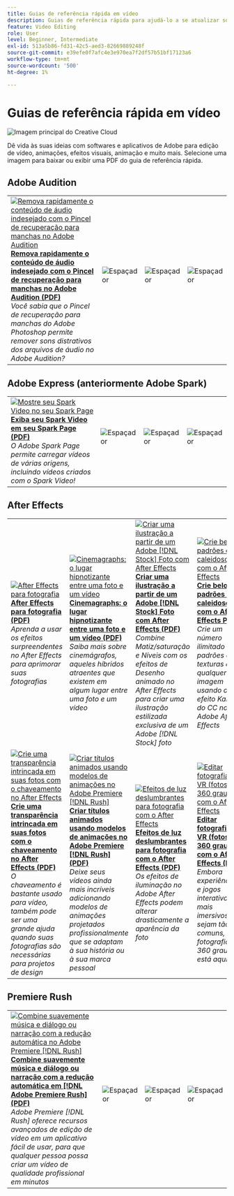 ```yaml
---
title: Guias de referência rápida em vídeo
description: Guias de referência rápida para ajudá-lo a se atualizar sobre os produtos Adobe DVA
feature: Video Editing
role: User
level: Beginner, Intermediate
exl-id: 513a5b86-fd31-42c5-aed3-82669889248f
source-git-commit: e39efe0f7afc4e3e970ea7f2df57b51bf17123a6
workflow-type: tm+mt
source-wordcount: '500'
ht-degree: 1%

---
```


# Guias de referência rápida em vídeo

![Imagem principal do Creative Cloud](../assets/CCEbanner-DVA.png)

Dê vida às suas ideias com softwares e aplicativos de Adobe para edição de vídeo, animações, efeitos visuais, animação e muito mais. Selecione uma imagem para baixar ou exibir uma PDF do guia de referência rápida.

## Adobe Audition

<table>
<tr>
   <td>
      <a href="assets/QuicklyRemoveUnwantedAudioContentwiththeSpotHealingBrushinAdobeAudition.pdf" target="_blank">
         <img alt="Remova rapidamente o conteúdo de áudio indesejado com o Pincel de recuperação para manchas no Adobe Audition" src="assets/QuicklyRemoveUnwantedAudioContentwiththeSpotHealingBrushinAdobeAudition.jpg" />
      </a>
      <div>
      <a href="assets/QuicklyRemoveUnwantedAudioContentwiththeSpotHealingBrushinAdobeAudition.pdf" target="_blank"><strong>Remova rapidamente o conteúdo de áudio indesejado com o Pincel de recuperação para manchas no Adobe Audition (PDF)</strong></a>
      </div>
      <em>Você sabia que o Pincel de recuperação para manchas do Adobe Photoshop permite remover sons distrativos dos arquivos de áudio no Adobe Audition?</em>
      <br>
  </td>
  <td>
    <img alt="Espaçador" src="../assets/Whitespacer.png" />
    <div>
    <br>
  </td>
  <td>
    <img alt="Espaçador" src="../assets/Whitespacer.png" />
    <div>
    <br>
  </td>
  <td>
    <img alt="Espaçador" src="../assets/Whitespacer.png" />
    <div>
    <br>
  </td>
</tr>
</table>

## Adobe Express (anteriormente Adobe Spark)

<table>
<tr>
<td>
   <a href="assets/ShowcaseyourSparkVideoinyourSparkPage.pdf" target="_blank">
      <img alt="Mostre seu Spark Video no seu Spark Page" src="assets/ShowcaseyourSparkVideoinyourSparkPage.jpg" />
   </a>
    <div>
   <a href="assets/ShowcaseyourSparkVideoinyourSparkPage.pdf" target="_blank"><strong>Exiba seu Spark Video em seu Spark Page (PDF)</strong></a>
    </div>
    <em>O Adobe Spark Page permite carregar vídeos de várias origens, incluindo vídeos criados com o Spark Video!</em>
    <br>
  </td>
  <td>
    <img alt="Espaçador" src="../assets/Whitespacer.png" />
    <div>
    <br>
  </td>
  <td>
    <img alt="Espaçador" src="../assets/Whitespacer.png" />
    <div>
    <br>
  </td>
  <td>
    <img alt="Espaçador" src="../assets/Whitespacer.png" />
    <div>
    <br>
  </td>
</tr>
</table>

## After Effects

<table>
<tr>
 <td>
   <a href="assets/AfterEffectsforPhotography.pdf" target="_blank">
      <img alt="After Effects para fotografia" src="assets/AfterEffectsforPhotography.jpg" />
   </a>
    <div>
   <a href="assets/AfterEffectsforPhotography.pdf" target="_blank"><strong>After Effects para fotografia (PDF)</strong></a>
    </div>
    <em>Aprenda a usar os efeitos surpreendentes no After Effects para aprimorar suas fotografias</em>
    <br>
  </td>
  <td>
   <a href="assets/CinemagraphsTheMesmerizingPlaceBetweenaPhotoandaVideo.pdf" target="_blank">
      <img alt="Cinemagraphs: o lugar hipnotizante entre uma foto e um vídeo" src="assets/CinemagraphsTheMesmerizingPlaceBetweenaPhotoandaVideo.jpg" />
   </a>
    <div>
   <a href="assets/CinemagraphsTheMesmerizingPlaceBetweenaPhotoandaVideo.pdf" target="_blank"><strong>Cinemagraphs: o lugar hipnotizante entre uma foto e um vídeo (PDF)</strong></a>
    </div>
    <em>Saiba mais sobre cinemágrafos, aqueles híbridos atraentes que existem em algum lugar entre uma foto e um vídeo</em>
    <br>
  </td>
  <td>
   <a href="assets/CreateanIllustrationfromanAdobeStockPhotowithAfterEffects.pdf" target="_blank">
      <img alt="Criar uma ilustração a partir de um Adobe [!DNL Stock] Foto com After Effects" src="assets/CreateanIllustrationfromanAdobeStockPhotowithAfterEffects.jpg" />
   </a>
    <div>
   <a href="assets/CreateanIllustrationfromanAdobeStockPhotowithAfterEffects.pdf" target="_blank"><strong>Criar uma ilustração a partir de um Adobe [!DNL Stock] Foto com After Effects (PDF)</strong></a>
    </div>
    <em>Combine Matiz/saturação e Níveis com os efeitos de Desenho animado no After Effects para criar uma ilustração estilizada exclusiva de um Adobe [!DNL Stock] foto</em>
    <br>
  </td>
   <td>
   <a href="assets/CreateBeautifulKaleidoscopePatternswithAfterEffects.pdf" target="_blank">
      <img alt="Crie belos padrões de caleidoscópio com o After Effects" src="assets/CreateBeautifulKaleidoscopePatternswithAfterEffects.jpg" />
   </a>
    <div>
   <a href="assets/CreateBeautifulKaleidoscopePatternswithAfterEffects.pdf" target="_blank"><strong>Crie belos padrões de caleidoscópio com o After Effects PDF)</strong></a>
    </div>
    <em>Crie um número ilimitado de padrões e texturas de qualquer imagem usando o efeito Kaleida do CC no Adobe After Effects</em>
    <br>
  </td>
</tr>
<tr>
<td>
   <a href="assets/CreateIntricateTransparencyinyourPhotographswithKeyinginAfterEffects.pdf" target="_blank">
      <img alt="Crie uma transparência intrincada em suas fotos com o chaveamento no After Effects" src="assets/CreateIntricateTransparencyinyourPhotographswithKeyinginAfterEffects.jpg" />
   </a>
    <div>
   <a href="assets/CreateIntricateTransparencyinyourPhotographswithKeyinginAfterEffects.pdf" target="_blank"><strong>Crie uma transparência intrincada em suas fotos com o chaveamento no After Effects (PDF)</strong></a>
    </div>
    <em>O chaveamento é bastante usado para vídeo, também pode ser uma grande ajuda quando suas fotografias são necessárias para projetos de design</em>
    <br>
  </td>
 <td>
   <a href="assets/CreateAnimatedTitlesUsingMotionGraphicsTemplatesinAdobePremiereRush.pdf" target="_blank">
      <img alt="Criar títulos animados usando modelos de animações no Adobe Premiere [!DNL Rush]" src="assets/CreateAnimatedTitlesUsingMotionGraphicsTemplatesinAdobePremiereRush.jpg" />
   </a>
    <div>
   <a href="assets/CreateAnimatedTitlesUsingMotionGraphicsTemplatesinAdobePremiereRush.pdf" target="_blank"><strong>Criar títulos animados usando modelos de animações no Adobe Premiere [!DNL Rush] (PDF)</strong></a>
    </div>
    <em>Deixe seus vídeos ainda mais incríveis adicionando modelos de animações projetados profissionalmente que se adaptam à sua história ou à sua marca pessoal</em>
    <br>
  </td>
  <td>
      <a href="assets/DazzlingLightEffectsforPhotographywithAfterEffects.pdf" target="_blank">
         <img alt="Efeitos de luz deslumbrantes para fotografia com o After Effects" src="assets/DazzlingLightEffectsforPhotographywithAfterEffects.jpg" />
      </a>
      <div>
      <a href="assets/DazzlingLightEffectsforPhotographywithAfterEffects.pdf" target="_blank"><strong>Efeitos de luz deslumbrantes para fotografia com o After Effects (PDF)</strong></a>
      </div>
      <em>Os efeitos de iluminação no Adobe After Effects podem alterar drasticamente a aparência da foto</em>
      <br>
  </td>
  <td>
      <a href="assets/EditingVRPhotography360photoswithAfterEffects.pdf" target="_blank">
         <img alt="Editar fotografia de VR (fotos de 360 graus) com o After Effects" src="assets/EditingVRPhotography360photoswithAfterEffects.jpg" />
      </a>
      <div>
      <a href="assets/EditingVRPhotography360photoswithAfterEffects.pdf" target="_blank"><strong>Editar fotografia de VR (fotos de 360 graus) com o After Effects (PDF)</strong></a>
      </div>
      <em>Embora experiências e jogos interativos mais imersivos não sejam tão comuns, a fotografia em 360 graus já está aqui</em>
      <br>
  </td>
</tr>
</table>

## Premiere Rush

<table>
<tr>
   <td>
      <a href="assets/SmoothlyCombineMusicandDialogueorNarrationwithAutoduckinginAdobePremiereRush.pdf" target="_blank">
         <img alt="Combine suavemente música e diálogo ou narração com a redução automática no Adobe Premiere [!DNL Rush]" src="assets/SmoothlyCombineMusicandDialogueorNarrationwithAutoduckinginAdobePremiereRush.jpg" />
      </a>
      <div>
      <a href="assets/SmoothlyCombineMusicandDialogueorNarrationwithAutoduckinginAdobePremiereRush.pdf" target="_blank"><strong>Combine suavemente música e diálogo ou narração com a redução automática em [!DNL Adobe Premiere Rush] (PDF)</strong></a>
      </div>
      <em>Adobe Premiere [!DNL Rush] oferece recursos avançados de edição de vídeo em um aplicativo fácil de usar, para que qualquer pessoa possa criar um vídeo de qualidade profissional em minutos</em>
      <br>
  </td>
  <td>
    <img alt="Espaçador" src="../assets/Whitespacer.png" />
    <div>
    <br>
  </td>
  <td>
    <img alt="Espaçador" src="../assets/Whitespacer.png" />
    <div>
    <br>
  </td>
  <td>
    <img alt="Espaçador" src="../assets/Whitespacer.png" />
    <div>
    <br>
  </td>
</tr>
</table>
